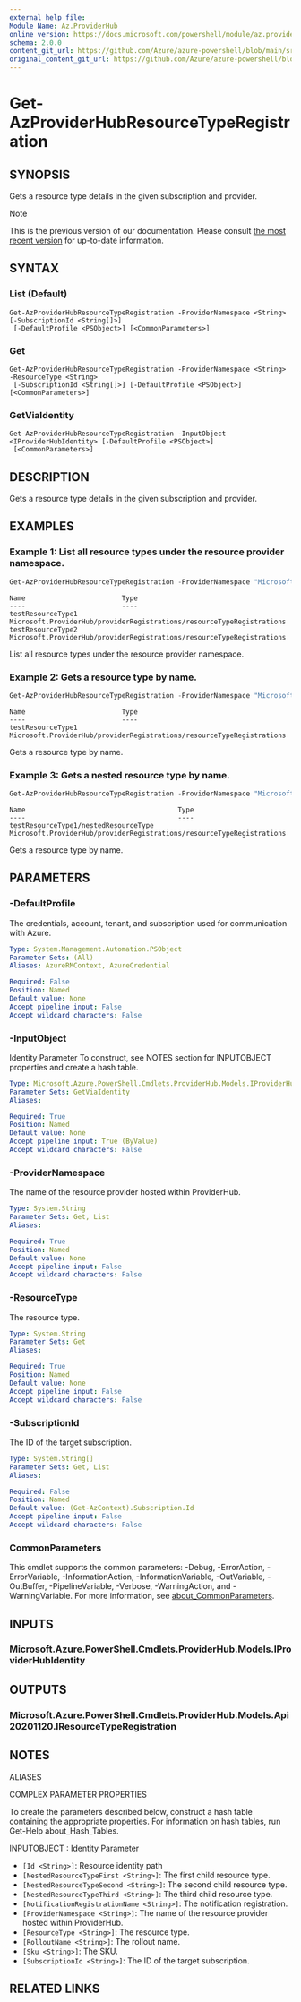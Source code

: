 ```yaml
---
external help file: 
Module Name: Az.ProviderHub
online version: https://docs.microsoft.com/powershell/module/az.providerhub/get-azproviderhubresourcetyperegistration
schema: 2.0.0
content_git_url: https://github.com/Azure/azure-powershell/blob/main/src/ProviderHub/help/Get-AzProviderHubResourceTypeRegistration.md
original_content_git_url: https://github.com/Azure/azure-powershell/blob/main/src/ProviderHub/help/Get-AzProviderHubResourceTypeRegistration.md
---
```


# Get-AzProviderHubResourceTypeRegistration

## SYNOPSIS
Gets a resource type details in the given subscription and provider.

> [!NOTE]
>This is the previous version of our documentation. Please consult [the most recent version](/powershell/module/az.providerhub/get-azproviderhubresourcetyperegistration) for up-to-date information.

## SYNTAX

### List (Default)
```
Get-AzProviderHubResourceTypeRegistration -ProviderNamespace <String> [-SubscriptionId <String[]>]
 [-DefaultProfile <PSObject>] [<CommonParameters>]
```

### Get
```
Get-AzProviderHubResourceTypeRegistration -ProviderNamespace <String> -ResourceType <String>
 [-SubscriptionId <String[]>] [-DefaultProfile <PSObject>] [<CommonParameters>]
```

### GetViaIdentity
```
Get-AzProviderHubResourceTypeRegistration -InputObject <IProviderHubIdentity> [-DefaultProfile <PSObject>]
 [<CommonParameters>]
```

## DESCRIPTION
Gets a resource type details in the given subscription and provider.

## EXAMPLES

### Example 1: List all resource types under the resource provider namespace.
```powershell
Get-AzProviderHubResourceTypeRegistration -ProviderNamespace "Microsoft.Contoso"
```

```output
Name                        Type
----                        ----
testResourceType1           Microsoft.ProviderHub/providerRegistrations/resourceTypeRegistrations
testResourceType2           Microsoft.ProviderHub/providerRegistrations/resourceTypeRegistrations
```

List all resource types under the resource provider namespace.

### Example 2: Gets a resource type by name.
```powershell
Get-AzProviderHubResourceTypeRegistration -ProviderNamespace "Microsoft.Contoso" -ResourceType "testResourceType1"
```

```output
Name                        Type
----                        ----
testResourceType1           Microsoft.ProviderHub/providerRegistrations/resourceTypeRegistrations
```

Gets a resource type by name.

### Example 3: Gets a nested resource type by name.
```powershell
Get-AzProviderHubResourceTypeRegistration -ProviderNamespace "Microsoft.Contoso" -ResourceType "testResourceType1/nestedResourceType"
```

```output
Name                                      Type
----                                      ----
testResourceType1/nestedResourceType      Microsoft.ProviderHub/providerRegistrations/resourceTypeRegistrations
```

Gets a resource type by name.

## PARAMETERS

### -DefaultProfile
The credentials, account, tenant, and subscription used for communication with Azure.

```yaml
Type: System.Management.Automation.PSObject
Parameter Sets: (All)
Aliases: AzureRMContext, AzureCredential

Required: False
Position: Named
Default value: None
Accept pipeline input: False
Accept wildcard characters: False
```

### -InputObject
Identity Parameter
To construct, see NOTES section for INPUTOBJECT properties and create a hash table.

```yaml
Type: Microsoft.Azure.PowerShell.Cmdlets.ProviderHub.Models.IProviderHubIdentity
Parameter Sets: GetViaIdentity
Aliases:

Required: True
Position: Named
Default value: None
Accept pipeline input: True (ByValue)
Accept wildcard characters: False
```

### -ProviderNamespace
The name of the resource provider hosted within ProviderHub.

```yaml
Type: System.String
Parameter Sets: Get, List
Aliases:

Required: True
Position: Named
Default value: None
Accept pipeline input: False
Accept wildcard characters: False
```

### -ResourceType
The resource type.

```yaml
Type: System.String
Parameter Sets: Get
Aliases:

Required: True
Position: Named
Default value: None
Accept pipeline input: False
Accept wildcard characters: False
```

### -SubscriptionId
The ID of the target subscription.

```yaml
Type: System.String[]
Parameter Sets: Get, List
Aliases:

Required: False
Position: Named
Default value: (Get-AzContext).Subscription.Id
Accept pipeline input: False
Accept wildcard characters: False
```

### CommonParameters
This cmdlet supports the common parameters: -Debug, -ErrorAction, -ErrorVariable, -InformationAction, -InformationVariable, -OutVariable, -OutBuffer, -PipelineVariable, -Verbose, -WarningAction, and -WarningVariable. For more information, see [about_CommonParameters](http://go.microsoft.com/fwlink/?LinkID=113216).

## INPUTS

### Microsoft.Azure.PowerShell.Cmdlets.ProviderHub.Models.IProviderHubIdentity

## OUTPUTS

### Microsoft.Azure.PowerShell.Cmdlets.ProviderHub.Models.Api20201120.IResourceTypeRegistration

## NOTES

ALIASES

COMPLEX PARAMETER PROPERTIES

To create the parameters described below, construct a hash table containing the appropriate properties. For information on hash tables, run Get-Help about_Hash_Tables.


INPUTOBJECT <IProviderHubIdentity>: Identity Parameter
  - `[Id <String>]`: Resource identity path
  - `[NestedResourceTypeFirst <String>]`: The first child resource type.
  - `[NestedResourceTypeSecond <String>]`: The second child resource type.
  - `[NestedResourceTypeThird <String>]`: The third child resource type.
  - `[NotificationRegistrationName <String>]`: The notification registration.
  - `[ProviderNamespace <String>]`: The name of the resource provider hosted within ProviderHub.
  - `[ResourceType <String>]`: The resource type.
  - `[RolloutName <String>]`: The rollout name.
  - `[Sku <String>]`: The SKU.
  - `[SubscriptionId <String>]`: The ID of the target subscription.

## RELATED LINKS

